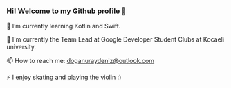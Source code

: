 ###   Hi! Welcome to my Github profile 👋


 🌱 I’m currently learning Kotlin and Swift.
 
 👯 I'm currently the Team Lead at Google Developer Student Clubs at Kocaeli university.
 
 📫 How to reach me: doganuraydeniz@outlook.com
 
 ⚡ I enjoy skating and playing the violin :)

